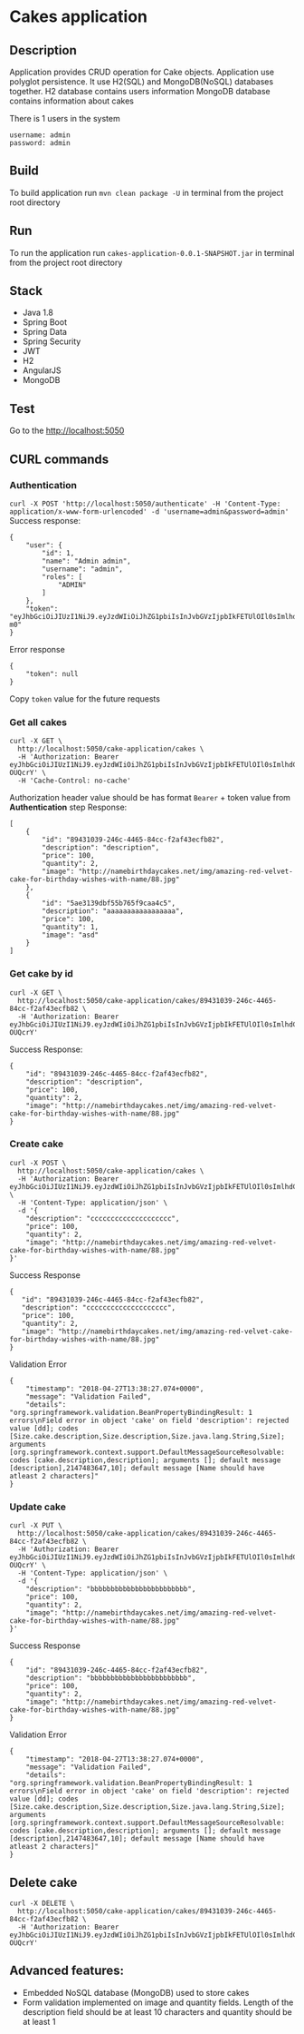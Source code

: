 # Cakes application

## Description
Application provides CRUD operation for Cake objects.
Application use polyglot persistence. It use H2(SQL) and MongoDB(NoSQL) databases together.
H2 database contains users information
MongoDB database contains information about cakes

There is 1 users in the system
```
username: admin
password: admin
```

## Build
To build application run  ```mvn clean package -U``` in terminal from the project root directory

## Run
To run the application run ```cakes-application-0.0.1-SNAPSHOT.jar``` in terminal from the project root directory

## Stack
* Java 1.8
* Spring Boot
* Spring Data
* Spring Security
* JWT
* H2
* AngularJS
* MongoDB

## Test
Go to the [http://localhost:5050](http://localhost:5050) <br/>

## CURL commands
### Authentication
``` curl -X POST 'http://localhost:5050/authenticate' -H 'Content-Type: application/x-www-form-urlencoded' -d 'username=admin&password=admin' ```
Success response: 
```
{
    "user": {
        "id": 1,
        "name": "Admin admin",
        "username": "admin",
        "roles": [
            "ADMIN"
        ]
    },
    "token": "eyJhbGciOiJIUzI1NiJ9.eyJzdWIiOiJhZG1pbiIsInJvbGVzIjpbIkFETUlOIl0sImlhdCI6MTUyNDgxOTcyM30.qcC0S7z0FdC6nS7AhW_YRYq6dqHWJWxJawd77xLb-m0"
}
```

Error response
```
{
    "token": null
}

```
Copy `token` value for the future requests 

### Get all cakes
```
curl -X GET \
  http://localhost:5050/cake-application/cakes \
  -H 'Authorization: Bearer eyJhbGciOiJIUzI1NiJ9.eyJzdWIiOiJhZG1pbiIsInJvbGVzIjpbIkFETUlOIl0sImlhdCI6MTUyNDgzNTM3M30.scBdtNOejGZqPWeJT2rm1zRSaGxtdhqzGMUE-OUQcrY' \
  -H 'Cache-Control: no-cache'
```
Authorization header value should be has format `Bearer` + token value from <b>Authentication</b> step
Response:
 
```
[
    {
        "id": "89431039-246c-4465-84cc-f2af43ecfb82",
        "description": "description",
        "price": 100,
        "quantity": 2,
        "image": "http://namebirthdaycakes.net/img/amazing-red-velvet-cake-for-birthday-wishes-with-name/88.jpg"
    },
    {
        "id": "5ae3139dbf55b765f9caa4c5",
        "description": "aaaaaaaaaaaaaaaaa",
        "price": 100,
        "quantity": 1,
        "image": "asd"
    }
]
```

### Get cake by id
```
curl -X GET \
  http://localhost:5050/cake-application/cakes/89431039-246c-4465-84cc-f2af43ecfb82 \
  -H 'Authorization: Bearer eyJhbGciOiJIUzI1NiJ9.eyJzdWIiOiJhZG1pbiIsInJvbGVzIjpbIkFETUlOIl0sImlhdCI6MTUyNDgzNTM3M30.scBdtNOejGZqPWeJT2rm1zRSaGxtdhqzGMUE-OUQcrY'
```

Success Response:
```
{
    "id": "89431039-246c-4465-84cc-f2af43ecfb82",
    "description": "description",
    "price": 100,
    "quantity": 2,
    "image": "http://namebirthdaycakes.net/img/amazing-red-velvet-cake-for-birthday-wishes-with-name/88.jpg"
}
```

### Create cake
```
curl -X POST \
  http://localhost:5050/cake-application/cakes \
  -H 'Authorization: Bearer eyJhbGciOiJIUzI1NiJ9.eyJzdWIiOiJhZG1pbiIsInJvbGVzIjpbIkFETUlOIl0sImlhdCI6MTUyNDgyMjU2MX0.9wwp61678ckeI0WSfhvyAEYxgVMfn5pQdPkxsoRUiC4' \
  -H 'Content-Type: application/json' \
  -d '{
    "description": "cccccccccccccccccccc",
    "price": 100,
    "quantity": 2,
    "image": "http://namebirthdaycakes.net/img/amazing-red-velvet-cake-for-birthday-wishes-with-name/88.jpg"
}'

```

Success Response
```
{
   "id": "89431039-246c-4465-84cc-f2af43ecfb82",
   "description": "cccccccccccccccccccc",
   "price": 100,
   "quantity": 2,
   "image": "http://namebirthdaycakes.net/img/amazing-red-velvet-cake-for-birthday-wishes-with-name/88.jpg"
}

```

Validation Error
```
{
    "timestamp": "2018-04-27T13:38:27.074+0000",
    "message": "Validation Failed",
    "details": "org.springframework.validation.BeanPropertyBindingResult: 1 errors\nField error in object 'cake' on field 'description': rejected value [dd]; codes [Size.cake.description,Size.description,Size.java.lang.String,Size]; arguments [org.springframework.context.support.DefaultMessageSourceResolvable: codes [cake.description,description]; arguments []; default message [description],2147483647,10]; default message [Name should have atleast 2 characters]"
}
```

### Update cake
```
curl -X PUT \
  http://localhost:5050/cake-application/cakes/89431039-246c-4465-84cc-f2af43ecfb82 \
  -H 'Authorization: Bearer eyJhbGciOiJIUzI1NiJ9.eyJzdWIiOiJhZG1pbiIsInJvbGVzIjpbIkFETUlOIl0sImlhdCI6MTUyNDgzNTM3M30.scBdtNOejGZqPWeJT2rm1zRSaGxtdhqzGMUE-OUQcrY' \
  -H 'Content-Type: application/json' \
  -d '{
    "description": "bbbbbbbbbbbbbbbbbbbbbbbb",
    "price": 100,
    "quantity": 2,
    "image": "http://namebirthdaycakes.net/img/amazing-red-velvet-cake-for-birthday-wishes-with-name/88.jpg"
}'
```
Success Response
```
{
    "id": "89431039-246c-4465-84cc-f2af43ecfb82",
    "description": "bbbbbbbbbbbbbbbbbbbbbbbb",
    "price": 100,
    "quantity": 2,
    "image": "http://namebirthdaycakes.net/img/amazing-red-velvet-cake-for-birthday-wishes-with-name/88.jpg"
}

```

Validation Error
```
{
    "timestamp": "2018-04-27T13:38:27.074+0000",
    "message": "Validation Failed",
    "details": "org.springframework.validation.BeanPropertyBindingResult: 1 errors\nField error in object 'cake' on field 'description': rejected value [dd]; codes [Size.cake.description,Size.description,Size.java.lang.String,Size]; arguments [org.springframework.context.support.DefaultMessageSourceResolvable: codes [cake.description,description]; arguments []; default message [description],2147483647,10]; default message [Name should have atleast 2 characters]"
}
```

## Delete cake
```
curl -X DELETE \
  http://localhost:5050/cake-application/cakes/89431039-246c-4465-84cc-f2af43ecfb82 \
  -H 'Authorization: Bearer eyJhbGciOiJIUzI1NiJ9.eyJzdWIiOiJhZG1pbiIsInJvbGVzIjpbIkFETUlOIl0sImlhdCI6MTUyNDgzNTM3M30.scBdtNOejGZqPWeJT2rm1zRSaGxtdhqzGMUE-OUQcrY'
``` 


## Advanced features:
* Embedded NoSQL database (MongoDB) used to store cakes
* Form validation implemented on image and quantity fields. Length of the description field
should be at least 10 characters and quantity should be at least 1


 
